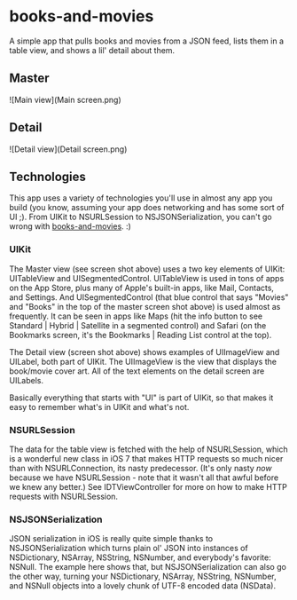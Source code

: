 books-and-movies
================

A simple app that pulls books and movies from a JSON feed, lists them in a table view, and shows a lil' detail about them.

## Master

![Main view](Main screen.png)

## Detail

![Detail view](Detail screen.png)

## Technologies

This app uses a variety of technologies you'll use in almost any app you build (you know, assuming your app does networking and has some sort of UI ;). From UIKit to NSURLSession to NSJSONSerialization, you can't go wrong with [books-and-movies](https://github.com/iOSDevTraining/books-and-movies). :)

### UIKit

The Master view (see screen shot above) uses a two key elements of UIKit: UITableView and UISegmentedControl. UITableView is used in tons of apps on the App Store, plus many of Apple's built-in apps, like Mail, Contacts, and Settings. And UISegmentedControl (that blue control that says "Movies" and "Books" in the top of the master screen shot above) is used almost as frequently. It can be seen in apps like Maps (hit the info button to see Standard | Hybrid | Satellite in a segmented control) and Safari (on the Bookmarks screen, it's the Bookmarks | Reading List control at the top).

The Detail view (screen shot above) shows examples of UIImageView and UILabel, both part of UIKit. The UIImageView is the view that displays the book/movie cover art. All of the text elements on the detail screen are UILabels.

Basically everything that starts with "UI" is part of UIKit, so that makes it easy to remember what's in UIKit and what's not.

### NSURLSession

The data for the table view is fetched with the help of NSURLSession, which is a wonderful new class in iOS 7 that makes HTTP requests so much nicer than with NSURLConnection, its nasty predecessor. (It's only nasty *now* because we have NSURLSession - note that it wasn't all that awful before we knew any better.) See IDTViewController for more on how to make HTTP requests with NSURLSession.

### NSJSONSerialization

JSON serialization in iOS is really quite simple thanks to NSJSONSerialization which turns plain ol' JSON into instances of NSDictionary, NSArray, NSString, NSNumber, and everybody's favorite: NSNull. The example here shows that, but NSJSONSerialization can also go the other way, turning your NSDictionary, NSArray, NSString, NSNumber, and NSNull objects into a lovely chunk of UTF-8 encoded data (NSData).
